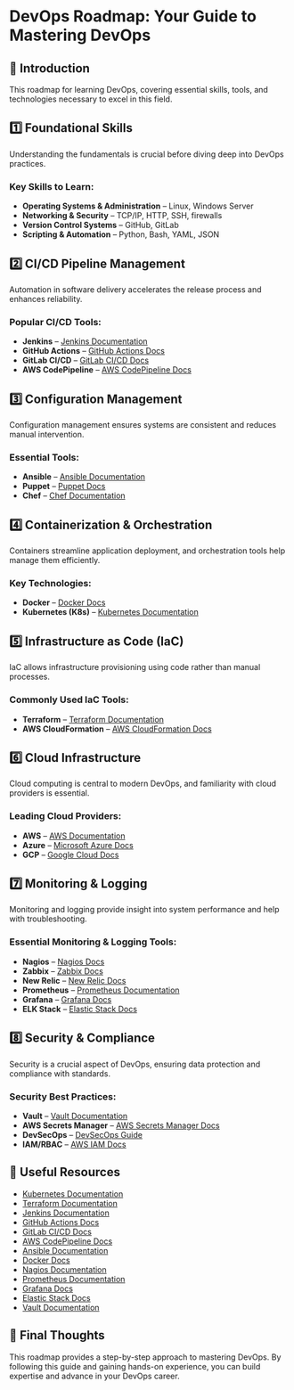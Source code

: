 # DevOps Roadmap: Your Guide to Mastering DevOps

## 📌 Introduction
This roadmap for learning DevOps, covering essential skills, tools, and technologies necessary to excel in this field.

## 1️⃣ Foundational Skills
Understanding the fundamentals is crucial before diving deep into DevOps practices.

### **Key Skills to Learn:**
- **Operating Systems & Administration** – Linux, Windows Server
- **Networking & Security** – TCP/IP, HTTP, SSH, firewalls
- **Version Control Systems** – GitHub, GitLab
- **Scripting & Automation** – Python, Bash, YAML, JSON

## 2️⃣ CI/CD Pipeline Management
Automation in software delivery accelerates the release process and enhances reliability.

### **Popular CI/CD Tools:**
- **Jenkins** – [Jenkins Documentation](https://www.jenkins.io/doc/)
- **GitHub Actions** – [GitHub Actions Docs](https://docs.github.com/en/actions)
- **GitLab CI/CD** – [GitLab CI/CD Docs](https://docs.gitlab.com/ee/ci/)
- **AWS CodePipeline** – [AWS CodePipeline Docs](https://docs.aws.amazon.com/codepipeline/)

## 3️⃣ Configuration Management
Configuration management ensures systems are consistent and reduces manual intervention.

### **Essential Tools:**
- **Ansible** – [Ansible Documentation](https://docs.ansible.com/)
- **Puppet** – [Puppet Docs](https://puppet.com/docs/)
- **Chef** – [Chef Documentation](https://docs.chef.io/)

## 4️⃣ Containerization & Orchestration
Containers streamline application deployment, and orchestration tools help manage them efficiently.

### **Key Technologies:**
- **Docker** – [Docker Docs](https://docs.docker.com/)
- **Kubernetes (K8s)** – [Kubernetes Documentation](https://kubernetes.io/docs/)

## 5️⃣ Infrastructure as Code (IaC)
IaC allows infrastructure provisioning using code rather than manual processes.

### **Commonly Used IaC Tools:**
- **Terraform** – [Terraform Documentation](https://developer.hashicorp.com/terraform/docs)
- **AWS CloudFormation** – [AWS CloudFormation Docs](https://docs.aws.amazon.com/AWSCloudFormation/latest/UserGuide/)

## 6️⃣ Cloud Infrastructure
Cloud computing is central to modern DevOps, and familiarity with cloud providers is essential.

### **Leading Cloud Providers:**
- **AWS** – [AWS Documentation](https://docs.aws.amazon.com/)
- **Azure** – [Microsoft Azure Docs](https://learn.microsoft.com/en-us/azure/)
- **GCP** – [Google Cloud Docs](https://cloud.google.com/docs)

## 7️⃣ Monitoring & Logging
Monitoring and logging provide insight into system performance and help with troubleshooting.

### **Essential Monitoring & Logging Tools:**
- **Nagios** – [Nagios Docs](https://www.nagios.org/documentation/)
- **Zabbix** – [Zabbix Docs](https://www.zabbix.com/documentation)
- **New Relic** – [New Relic Docs](https://docs.newrelic.com/)
- **Prometheus** – [Prometheus Documentation](https://prometheus.io/docs/)
- **Grafana** – [Grafana Docs](https://grafana.com/docs/)
- **ELK Stack** – [Elastic Stack Docs](https://www.elastic.co/guide/index.html)

## 8️⃣ Security & Compliance
Security is a crucial aspect of DevOps, ensuring data protection and compliance with standards.

### **Security Best Practices:**
- **Vault** – [Vault Documentation](https://developer.hashicorp.com/vault/docs)
- **AWS Secrets Manager** – [AWS Secrets Manager Docs](https://docs.aws.amazon.com/secretsmanager/)
- **DevSecOps** – [DevSecOps Guide](https://owasp.org/www-community/DevSecOps)
- **IAM/RBAC** – [AWS IAM Docs](https://docs.aws.amazon.com/IAM/latest/UserGuide/)

## 🔗 Useful Resources
- [Kubernetes Documentation](https://kubernetes.io/docs/)
- [Terraform Documentation](https://developer.hashicorp.com/terraform/docs)
- [Jenkins Documentation](https://www.jenkins.io/doc/)
- [GitHub Actions Docs](https://docs.github.com/en/actions)
- [GitLab CI/CD Docs](https://docs.gitlab.com/ee/ci/)
- [AWS CodePipeline Docs](https://docs.aws.amazon.com/codepipeline/)
- [Ansible Documentation](https://docs.ansible.com/)
- [Docker Docs](https://docs.docker.com/)
- [Nagios Documentation](https://www.nagios.org/documentation/)
- [Prometheus Documentation](https://prometheus.io/docs/)
- [Grafana Docs](https://grafana.com/docs/)
- [Elastic Stack Docs](https://www.elastic.co/guide/index.html)
- [Vault Documentation](https://developer.hashicorp.com/vault/docs)

## 🎯 Final Thoughts
This roadmap provides a step-by-step approach to mastering DevOps. By following this guide and gaining hands-on experience, you can build expertise and advance in your DevOps career.

